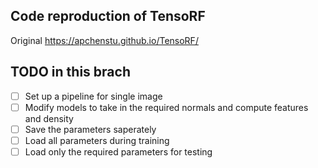 ## Code reproduction of TensoRF
Original https://apchenstu.github.io/TensoRF/


## TODO in this brach
- [ ] Set up a pipeline for single image
- [ ] Modify models to take in the required normals and compute features and density
- [ ] Save the parameters saperately
- [ ] Load all parameters during training
- [ ] Load only the required parameters for testing
